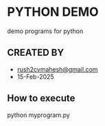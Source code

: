 # PYTHON DEMO

demo programs for python

## CREATED BY
- rush2cvmahesh@gmail.com
- 15-Feb-2025

## How to execute 

python myprogram.py



